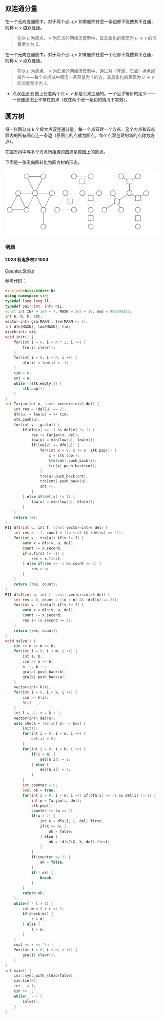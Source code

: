 ## 双连通分量

在一个无向连通图中，对于两个点 $u, v$ 如果删除任意一条边都不能使其不连通，则称 $u, v$ 边双连通。

> 在以 $u$ 为源点， $v$ 为汇点的网络流模型中，其具象化的表现为 $u \rightarrow v$ 的流量至少为 $2$。

在一个无向连通图中，对于两个点 $u, v$ 如果删除任意一个点都不能使其不连通，则称 $u, v$ 点双连通。

> 在以 $u$ 为源点， $v$ 为汇点的网络流模型中，通过对（非源、汇点）拆点的操作——每个点拆成中间连一条容量为 $1$ 的边，其具象化的表现为 $u \rightarrow v$ 的流量至少为 $2$。

- 点双连通图
    图上任意两个点 $u, v$ 都是点双连通的。一个近乎等价的定义——一张连通图上不存在割点（仅在两个点一条边的情况下实效）。

## 圆方树

将一张图分成 $k$ 个极大点双连通分量，每一个点双建一个方点，这个方点和该点双内的所有圆点连一条边（原图上的点成为圆点，每个点双创建的新的点称为方点）。

在圆方树中与多个方点所相连的圆点是原图上的割点。

下面是一张无向图转化为圆方树的形态。

![圆方树](圆方树2.png)



### 例题

#### 2023 杭电多校2 1003 

[Counter Strike](https://acm.hdu.edu.cn/showproblem.php?pid=7289)

参考代码：

```cpp
#include<bits/stdc++.h>
using namespace std;
typedef long long ll;
typedef pair<int, int> PII;
const int INF = 1e9 + 7, MAXN = 2e5 + 10, mod = 998244353;
int n, m, k, cnt;
vector<int> gra[MAXN], tre[MAXN << 1];
int dfn[MAXN], low[MAXN], tim;
stack<int> stk;
void init() {
    for(int i = 0; i < n * 2; i ++) {
        tre[i].clear();
    }
    for(int i = 0; i < n; i ++) {
        dfn[i] = low[i] = -1;
    }
    tim = 0;
    cnt = n;
    while (!stk.empty()) {
        stk.pop();
    }
}
int Tarjan(int u, const vector<int>& del) {
    int res = (del[u] == 2);
    dfn[u] = low[u] = ++ tim;
    stk.push(u);
    for(int v : gra[u]) {
        if(dfn[v] == -1 && del[v] != 1) {
            res += Tarjan(v, del);
            low[u] = min(low[u], low[v]);
            if(low[v] == dfn[u]) {
                for(int x = 0; x != v; stk.pop()) {
                    x = stk.top();
                    tre[cnt].push_back(x);
                    tre[x].push_back(cnt);
                }
                tre[u].push_back(cnt);
                tre[cnt].push_back(u);
                cnt ++;
            }
        } else if(del[v] != 1) {
            low[u] = min(low[u], dfn[v]);
        }
    }
    return res;
}
PII dfs(int u, int f, const vector<int>& del) {
    int res = - 1, count = ((u < n) && (del[u] == 2));
    for(int v : tre[u]) if(v != f) {
        auto x = dfs(v, u, del);
        count += x.second;
        if(x.first != -1) {
            res = x.first;
        } else if(res == -1 && count >= 2) {
            res = u;
        }
    }
    return {res, count};
}
PII dfs2(int u, int f, const vector<int>& del) {
    int res = 0, count = ((u < n) && (del[u] == 2));
    for(int v : tre[u]) if(v != f) {
        auto x = dfs(v, u, del);
        count += x.second;
        res |= (x.second >= 2);
    }
    return {res, count};
}
void solve() {
    cin >> n >> m >> k;
    for(int i = 0; i < m; i ++) {
        int a, b;
        cin >> a >> b;
        a --, b --;
        gra[a].push_back(b);
        gra[b].push_back(a);
    }
    vector<int> h(k);
    for(int i = 0; i < k; i ++) {
        cin >> h[i];
        h[i] --;
    }
    int l = -1, r = k + 1;
    vector<int> del(n);
    auto check = [&](int m) -> bool {
        init();
        for(int i = 0; i < n; i ++) {
            del[i] = 0;
        }
        for(int i = 0; i < k; i ++) {
            if(i < m) {
                del[h[i]] = 1;
            } else {
                del[h[i]] = 2;
            }
        }
        int counter = 0;
        bool ok = true;
        for(int i = 0; i < n; i ++) if(dfn[i] == -1 && del[i] != 1) {
            int w = Tarjan(i, del);
            stk.pop();
            counter += (w >= 2);
            if(w > 2) {
                int X = dfs(i, i, del).first;
                if(X >= n) {
                    ok = false;
                } else {
                    ok = !dfs2(X, X, del).first;
                }
            }
            if(counter >= 2) {
                ok = false;
            }
            if(! ok) {
                break;
            }
        }
        return ok;
    };
    while(r - l > 1) {
        int m = l + r >> 1;
        if(check(m)) {
            r = m;
        } else {
            l = m;
        }
    }
    cout << r << '\n';
    for(int i = 0; i < n; i ++) {
        gra[i].clear();
    }
}
int main() {
    ios::sync_with_stdio(false);
    cin.tie(0);
    int _ = 1;
    cin >> _;
    while(_ --) {
        solve();
    }
}
```